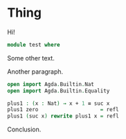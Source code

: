 # Thing
Hi!

```agda
module test where
```

Some other text.

Another paragraph.

```agda
open import Agda.Builtin.Nat
open import Agda.Builtin.Equality

plus1 : (x : Nat) → x + 1 ≡ suc x
plus1 zero                    = refl
plus1 (suc x) rewrite plus1 x = refl
```

Conclusion.
